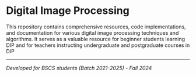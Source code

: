 # Digital Image Processing

This repository contains comprehensive resources, code implementations, and documentation for various digital image processing techniques and algorithms. It serves as a valuable resource for beginner students learning DIP and for teachers instructing undergraduate and postgraduate courses in DIP

---
_Developed for BSCS students (Batch 2021-2025) - Fall 2024_
